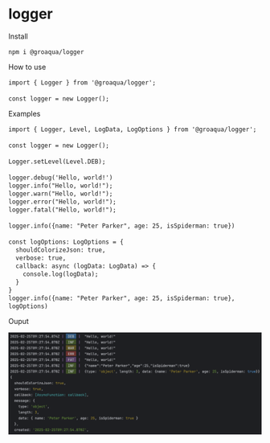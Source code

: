 # logger

Install
```
npm i @groaqua/logger
```

How to use
```
import { Logger } from '@groaqua/logger';

const logger = new Logger();
```

Examples
```
import { Logger, Level, LogData, LogOptions } from '@groaqua/logger';

const logger = new Logger();

Logger.setLevel(Level.DEB);

logger.debug('Hello, world!')
logger.info("Hello, world!");
logger.warn("Hello, world!");
logger.error("Hello, world!");
logger.fatal("Hello, world!");

logger.info({name: "Peter Parker", age: 25, isSpiderman: true})

const logOptions: LogOptions = {
  shouldColorizeJson: true,
  verbose: true,
  callback: async (logData: LogData) => {
    console.log(logData);
  }
}
logger.info({name: "Peter Parker", age: 25, isSpiderman: true}, logOptions)
```
Ouput

![](https://github.com/GroAqua/logger/blob/main/screenshot.png?raw=true)
